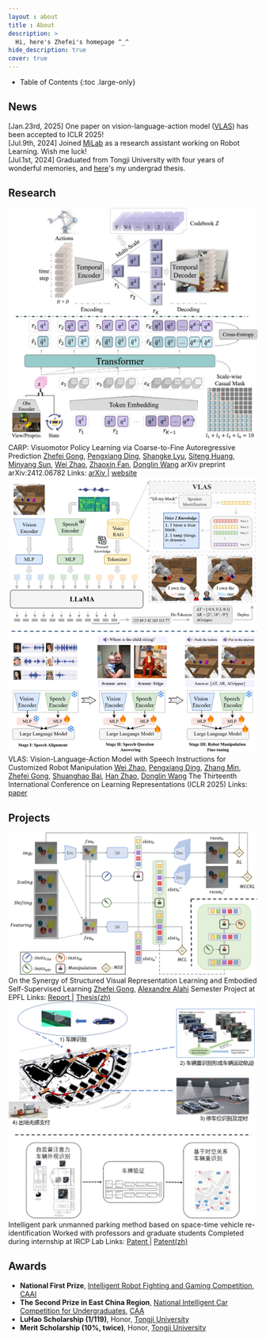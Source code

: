 ```yaml
---
layout : about 
title : About
description: >
  Hi, here's Zhefei's homepage ^_^
hide_description: true
cover: true
---
```


<!--************************************************************************************************-->

<!--author-->

<!--************************************************************************************************-->

- Table of Contents
{:toc .large-only}

<!--************************************************************************************************-->
## News
<div class="news-container">
  
  <!-- <div class="news-year">2024</div> -->

  <div class="news-item">
    <span class="news-date">[Jan.23rd, 2025]</span>
    <span class="news-content"> 
    One paper on vision-language-action model (<a href='https://openreview.net/pdf?id=K4FAFNRpko'>VLAS</a>) has been accepted to ICLR 2025!
    </span>
  </div>

  <div class="news-item">
    <span class="news-date">[Jul.9th, 2024]</span>
    <span class="news-content"> Joined <a href='https://milab.westlake.edu.cn/'>MiLab</a> as a research assistant working on Robot Learning. 
    Wish me luck!
    </span>
  </div>
  
  <div class="news-item">
    <span class="news-date">[Jul.1st, 2024]</span>
    <span class="news-content"> Graduated from Tongji University with four years of wonderful memories, and 
    <a href='https://drive.google.com/file/d/14F0JhJal6xMuzaZatx5il6MBJ4PajbbO/view?usp=drive_link'>here</a>'s my undergrad thesis.
    </span>
  </div>
  
  <!-- <div class="news-item">
    <span class="news-date">[2024-05]</span>
    <a href="#">Impact of ChatGPT in AI review (co-authored paper) is accepted at ICML 2024 (oral).</a>
  </div>
  <div class="news-item">
    <span class="news-date">[2024-03]</span>
    <a href="#">New York Times opinion on AI-generated articles (co-authored manuscript).</a>
  </div>
  <div class="news-item">
    <span class="news-date">[2024-01]</span>
    <a href="#">New study on off-label and off-guideline cancer therapy usage is accepted in Cell Reports Medicine.</a>
  </div>
  <div class="news-year">2023</div>
  <div class="news-item">
    <span class="news-date">[2023-12]</span>
    <a href="#">New study on resilience to Alzheimer's disease is published in Frontiers in Neuroscience.</a>
  </div>
  <div class="news-item">
    <span class="news-date">[2023-11]</span>
    <a href="#">Flash talk at Stanford Pathology (Video).</a>
  </div>
  <div class="news-item">
    <span class="news-date">[2023-10]</span>
    <a href="#">Huang et al. invited commentary on resilience to AD is published in Neuroscience Insights.</a>
  </div>
  <div class="news-item">
    <span class="news-date">[2023-09]</span>
    <a href="#">Visual-language AI for pathology is featured on Nature Medicine September 2023 cover story.</a>
  </div>
  <div class="news-item">
    <span class="news-date">[2023-08]</span>
    <a href="#">Huang, Bianchi et al. Visual-language AI for pathology is published in Nature Medicine.</a>
  </div>
  <div class="news-item">
    <span class="news-date">[2023-05]</span>
    <a href="#">Huang et al. Brain proteomic analysis is published in Nature Communications.</a>
  </div>
  <div class="news-item">
    <span class="news-date">[2023-03]</span>
    <a href="#">nuclei.io is spotlighted in the Stanford Catalyst 2023 cohort (News).</a>
  </div>
  <div class="news-item">
    <span class="news-date">[2023-01]</span>
    <a href="#">Huang et al. Multi-modal pathology imaging analysis is published in NPJ (Nature Partner Journals) Precision Oncology.</a>
  </div> -->

</div>

<!--************************************************************************************************-->
## Research

<!-- CARP -->
<div class="publication">
  <!-- SHOWCASE -->
  <div class="pub-image">
    <img src="/assets/publications/carp_frame.png" alt="CARP">
  </div>
  <!-- INFORMATION -->
  <div class="pub-info">
    <!-- Title -->
    <span class="bold-title">CARP: Visuomotor Policy Learning via Coarse-to-Fine Autoregressive Prediction</span>
    <!-- Authors -->
    <span class="pub-authors">
    <a href="/"><span class="bold-light">Zhefei Gong</span></a>, 
    <a href="https://dingpx.github.io/">Pengxiang Ding</a>, 
    <a href="/">Shangke Lyu</a>, 
    <a href="https://kyonhuang.top/">Siteng Huang</a>, 
    <a href="/">Minyang Sun</a>, 
    <a href="/">Wei Zhao</a>, 
    <a href="https://zhaoxinf.github.io/">Zhaoxin Fan</a>, 
    <a href="https://en.westlake.edu.cn/faculty/donglin-wang.html">Donglin Wang</a>
    </span>
    <!-- Info -->
    <span class="bold-italic">arXiv preprint arXiv:2412.06782</span>
    <!-- Link -->
    <span class="pub-links">Links:
    <!-- <a href="/">
      <span class="bold-light">TBD</span>
    </a> -->
    <a href="https://arxiv.org/abs/2412.06782">
      <span class="bold-light">arXiv</span>
    </a> | 
    <a href="https://carp-robot.github.io/">
      <span class="bold-light">website</span>
    </a>
    </span>
  </div>
</div>

<!-- VLAS -->
<div class="publication">
  <!-- SHOWCASE -->
  <div class="pub-image">
    <img src="/assets/publications/vlas_frame.png" alt="VLAS">
  </div>
  <!-- INFORMATION -->
  <div class="pub-info">
    <!-- Title -->
    <span class="bold-title">VLAS: Vision-Language-Action Model with Speech Instructions for Customized Robot Manipulation</span>
    <!-- Authors -->
    <span class="pub-authors">
    <a href="/">Wei Zhao</a>, 
    <a href="https://dingpx.github.io/">Pengxiang Ding</a>, 
    <a href="/">Zhang Min</a>, 
    <a href="/"><span class="bold-light">Zhefei Gong</span></a>, 
    <a href="https://baishuanghao.github.io/">Shuanghao Bai</a>, 
    <a href="https://h-zhao1997.github.io/">Han Zhao</a>, 
    <a href="https://en.westlake.edu.cn/faculty/donglin-wang.html">Donglin Wang</a>
    </span>
    <!-- Info -->
    <span class="bold-italic">The Thirteenth International Conference on Learning Representations (ICLR 2025)</span>
    <!-- Link -->
    <span class="pub-links">Links:
    <a href="https://openreview.net/pdf?id=K4FAFNRpko">
      <span class="bold-light">paper</span>
    </a>
    </span>
  </div>
</div>

<!-- Next Research Publication -->


<!--************************************************************************************************-->
## Projects

<!-- Manipulation Consistency -->
<div class="publication">
  <!-- SHOWCASE -->
  <div class="pub-image">
    <img src="/assets/publications/SlotMaCo_frame.png" alt="Manipulation-Consistency"> 
  </div>
  <!-- INFORMATION -->
  <div class="pub-info">
    <!-- Title -->
    <span class="bold-title">On the Synergy of Structured Visual Representation Learning and Embodied Self-Supervised Learning</span>
    <!-- Authors -->
    <span class="pub-authors">
    <a href="/"><span class="bold-light">Zhefei Gong</span></a>, 
    <a href="https://scholar.google.com/citations?user=UIhXQ64AAAAJ&hl=en">Alexandre Alahi</a>
    </span>
    <!-- Info -->
    <span class="bold-italic">Semester Project at EPFL</span>
    <!-- Link -->
    <span class="pub-links">Links:
    <a href="https://drive.google.com/file/d/1KNuARoVHr2YTLLI7xYFpCStODf1jF1Pa/view?usp=sharing">
      <span class="bold-light">Report</span>
    </a> | 
    <a href="https://drive.google.com/file/d/14F0JhJal6xMuzaZatx5il6MBJ4PajbbO/view?usp=drive_link">
      <span class="bold-light">Thesis(zh)</span>
    </a>
    </span>
  </div>
</div>

<!-- Ve-Re-Id Patent -->
<div class="publication">
  <!-- SHOWCASE -->
  <div class="pub-image">
    <img src="/assets/publications/ve_reid.png" alt="Vehicle-ReIdentification">
  </div>
  <!-- INFORMATION -->
  <div class="pub-info">
    <!-- Title -->
    <span class="bold-title">Intelligent park unmanned parking method based on space-time vehicle re-identification</span>
    <!-- Authors -->
    <span class="pub-authors">Worked with professors and graduate students</span>
    <!-- Info -->
    <span class="bold-italic">Completed during internship at IRCP Lab</span>
    <!-- Link -->
    <span class="pub-links">Links: 
    <a href="https://patents.google.com/patent/CN116343522B/en?oq=CN+116343522+B">
      <span class="bold-light">Patent</span>
    </a> | 
    <a href="https://drive.google.com/file/d/1eofhNzxGqa-PXgc0ou0QMJjxILFHGYiK/view?usp=drive_link">
      <span class="bold-light">Patent(zh)</span>
    </a> 
    </span>
  </div>
</div>

<!-- Next Research Project -->


<!--************************************************************************************************-->
## Awards

* **National First Prize**, [Intelligent Robot Fighting and Gaming Competition](http://www.robo-maker.org/), [CAAI](https://en.caai.cn/)
* **The Second Prize in East China Region**, [National Intelligent Car Competition for Undergraduates](https://www.smartcar.zone/), [CAA](http://en.caa.org.cn/)
* **LuHao Scholarship (1/119)**, Honor, [Tongji University](https://en.tongji.edu.cn/p/#/)
* **Merit Scholarship (10%, twice)**, Honor, [Tongji University](https://en.tongji.edu.cn/p/#/)


<!--************************************************************************************************-->
<div style="display:none">
<a href="https://clustrmaps.com/site/1bz34" title="Visit tracker">
<img src="//clustrmaps.com/map_v2.png?cl=080808&w=a&t=n&d=Ad3TviOqDHsVtOCYhcgps89JxsZQA9CUrbaly3rhfLM&co=ffffff&ct=808080" />
</a>
</div>
